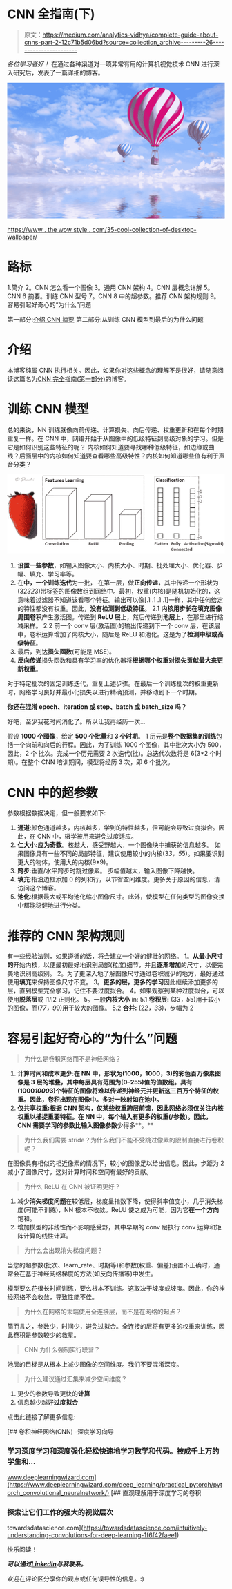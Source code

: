 # CNN 全指南(下)

> 原文：<https://medium.com/analytics-vidhya/complete-guide-about-cnns-part-2-12c71b5d06bd?source=collection_archive---------26----------------------->

*各位学习者好！*
在通过各种渠道对一项非常有用的计算机视觉技术 CNN 进行深入研究后，发表了一篇详细的博客。

![](img/6eebf82832fcc158ddc4adc795940333.png)

[https://www . the wow style . com/35-cool-collection-of-desktop-wallpaper/](https://www.thewowstyle.com/35-cool-collection-of-desktop-wallpaper/)

# 路标

1.简介
2。CNN 怎么看一个图像
3。通用 CNN 架构
4。CNN 层概念详解
5。CNN
6 摘要。训练 CNN 型号
7。CNN
8 中的超参数。推荐 CNN 架构规则
9。容易引起好奇心的“为什么”问题

第一部分:[介绍 CNN 摘要](/@shachikaul35/complete-guide-about-cnns-part-1-65bdfee3cae3)
第二部分:从训练 CNN 模型到最后的为什么问题

# 介绍

本博客纯属 CNN 执行相关。因此，如果你对这些概念的理解不是很好，请随意阅读这篇名为[CNN 完全指南(第一部分)](/@shachikaul35/complete-guide-about-cnns-part-1-65bdfee3cae3)的博客。

# 训练 CNN 模型

总的来说，NN 训练就像向前传递、计算损失、向后传递、权重更新和在每个时期重复一样。在 CNN 中，网络开始于从图像中的低级特征到高级对象的学习。但是它是如何识别这些特征的呢？
内核如何知道要寻找哪种低级特征，如边缘或曲线？后面层中的内核如何知道要查看哪些高级特性？内核如何知道哪些值有利于声音分类？

![](img/a7701c7f9f16d42cf2028c98804b1aa2.png)

1.  **设置一些参数**，如输入图像大小、内核大小、时期、批处理大小、优化器、步幅、填充、学习率等。
2.  在**中，一个训练迭代**为一批，
    在第一层，做**正向传递**，其中传递一个形状为(32*32*3)带标签的图像数组到网络中。最初，权重(内核)是随机初始化的，这意味着过滤器不知道该看哪个特征。输出可以像[.1 .1 .1 .1]一样，其中任何给定的特性都没有权重。因此，**没有检测到低级特征**。
    2.1 **内核用步长在填充图像周围卷积**产生激活图。传递到 **ReLU 层**上，然后传递到**池层**上，在那里进行缩减采样。
    2.2 前一个 conv 层(激活图)的输出传递到下一个 conv 层，在该层中，卷积运算增加了内核大小，随后是 ReLU 和池化。这是为了**检测中级或高级特征**。
3.  最后，到达**损失函数**(可能是 MSE)。
4.  **反向传递**损失函数和具有学习率的优化器将**根据哪个权重对损失贡献最大来更新权重**。

对于特定批次的固定训练迭代，重复上述步骤。在最后一个训练批次的权重更新时，网络学习良好并最小化损失以进行精确预测，并移动到下一个时期。

**你还在混淆 epoch、iteration 或 step、batch 或 batch_size 吗？**

好吧，至少我花时间消化了。所以让我再经历一次…

假设 **1000 个图像**，给定 **500 个批量**和 **3 个时期**。
1 历元是**整个数据集的训练**包括一个向前和向后的行程。因此，为了训练 1000 个图像，其中批次大小为 500，因此，2 个
批次。完成一个历元需要 2 次迭代(批)。总迭代次数将是 6(3*2 个时期)。在整个 CNN 培训期间，模型将经历 3 次，即 6 个批次。

# CNN 中的超参数

参数根据数据决定，但一般要求如下:

1.  **通道**:颜色通道越多，内核越多，学到的特性越多，但可能会导致过度拟合。因此，在 CNN 中，辍学被用来避免过度适应。
2.  **仁大小:**应为**奇数**。核越大，感受野越大，一个图像块中捕获的信息越多。
    如果图像具有一些不同的局部特征，建议使用较小的内核(3*3，5*5)。如果要识别更大的物体，使用大的内核(9*9)。
3.  **跨步**:垂直/水平跨步时跳过像素。
    步幅值越大，输入图像下降越快。
4.  **填充**:指沿边框添加 0 的列和行，以节省空间维度。更多关于原因的信息，请访问这个博客。
5.  **池化**:根据最大或平均池化缩小图像尺寸。此外，使模型在任何类型的图像变换中都能稳健地进行分类。

# 推荐的 CNN 架构规则

有一些经验法则，如果遵循的话，将会建立一个好的健壮的网络。
1。**从最小尺寸的**开始内核，以便最初最好地识别局部(粒度)细节，并且**逐渐增加**的尺寸，以便完美地识别高级别。
2。为了更深入地了解图像尺寸通过卷积减少的地方，最好通过使用**填充**来保持图像尺寸不变。
3。**更多的层，更多的学习**因此继续添加更多的层，直到模型完全学习，记住不要过度拟合。
4。如果观察到某种过度拟合，可以使用**脱落层**或 l1/l2 正则化。
5。一般**内核大小** in:
5.1 **卷积层:** (3*3，5*5)用于较小的图像，而(7*7，9*9)用于较大的图像。
5.2 **合并:** (2*2，3*3)，步幅为 2

# 容易引起好奇心的“为什么”问题

> 为什么是卷积网络而不是神经网络？

1.  **计算时间和成本更少:**在 NN 中，形状为(1000，1000，3)的彩色百万像素图像是 3 层的堆叠，其中每层具有范围为(0–255)值的值数组。具有(1000*1000*3)个特征的图像将难以传递到神经元并更新这三百万个特征的权重。因此，卷积出现在图像中。**多对一映射**如在池**中。**
2.  **仅共享权重:**根据 CNN 架构，仅某些权重跨层前馈，因此网络必须仅关注内核权重以捕捉重要特征。在 NN 中，每个输入有更多的权重(/参数)。因此，CNN 需要学习的参数**比输入图像参数**少得多**。**

> 为什么我们需要 stride？为什么我们不能不受跳过像素的限制直接进行卷积呢？

在图像具有相似的相近像素的情况下，较小的图像足以给出信息。因此，步距为 2 减小了图像尺寸，这对计算时间和空间有最好的贡献。

> 为什么 ReLU 在 CNN 被证明更好？

1.  减少**消失梯度问题**在较低层，梯度呈指数下降，使得斜率值变小，几乎消失梯度(可能不训练)，NN 根本不收敛。ReLU 使之成为可能，因为它**在一个方向**饱和。
2.  增加模型的非线性而不影响感受野，其中早期的 conv 层执行 conv 运算和矩阵计算的线性计算。

> 为什么会出现消失梯度问题？

当您的超参数(批次、learn_rate、时期等)和参数(权重、偏差)设置不正确时，通常会在基于神经网络梯度的方法(如反向传播等)中发生。

模型要么花很长时间训练，要么根本不训练。这取决于坡度或坡度。因此，你的神经网络不会收敛，导致性能不佳。

> 为什么在网络的末端使用全连接层，而不是在网络的起点？

简而言之，参数少，时间少，避免过拟合。全连接的层将有更多的权重来训练，因此卷积是参数较少的救星。

> CNN 为什么强制实行联营？

池层的目标是从根本上减少图像的空间维度。我们不要混淆深度。

> 为什么建议通过汇集来减少空间维度？

1.  更少的参数导致更快的**计算**
2.  信息越少越好**过度拟合**

点击此链接了解更多信息:

 [## 卷积神经网络(CNN) -深度学习向导

### 学习深度学习和深度强化轻松快速地学习数学和代码。被成千上万的学生和…

www.deeplearningwizard.com](https://www.deeplearningwizard.com/deep_learning/practical_pytorch/pytorch_convolutional_neuralnetwork/) [](https://towardsdatascience.com/intuitively-understanding-convolutions-for-deep-learning-1f6f42faee1) [## 直观理解用于深度学习的卷积

### 探索让它们工作的强大的视觉层次

towardsdatascience.com](https://towardsdatascience.com/intuitively-understanding-convolutions-for-deep-learning-1f6f42faee1) 

快乐阅读！

***可以通过***[***LinkedIn***](https://www.linkedin.com/in/kaul-shachi)***与我联系。***

欢迎在评论区分享你的观点或任何误导性的信息。:)